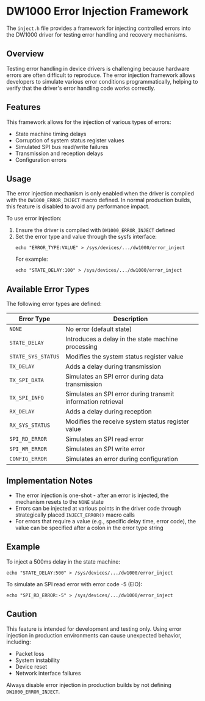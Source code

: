 # DW1000 Error Injection Framework

The `inject.h` file provides a framework for injecting controlled errors into the DW1000 driver for testing error handling and recovery mechanisms.

## Overview

Testing error handling in device drivers is challenging because hardware errors are often difficult to reproduce. The error injection framework allows developers to simulate various error conditions programmatically, helping to verify that the driver's error handling code works correctly.

## Features

This framework allows for the injection of various types of errors:

- State machine timing delays
- Corruption of system status register values
- Simulated SPI bus read/write failures
- Transmission and reception delays
- Configuration errors

## Usage

The error injection mechanism is only enabled when the driver is compiled with the `DW1000_ERROR_INJECT` macro defined. In normal production builds, this feature is disabled to avoid any performance impact.

To use error injection:

1. Ensure the driver is compiled with `DW1000_ERROR_INJECT` defined
2. Set the error type and value through the sysfs interface:
   ```
   echo "ERROR_TYPE:VALUE" > /sys/devices/.../dw1000/error_inject
   ```
   For example:
   ```
   echo "STATE_DELAY:100" > /sys/devices/.../dw1000/error_inject
   ```

## Available Error Types

The following error types are defined:

| Error Type | Description |
|------------|-------------|
| `NONE` | No error (default state) |
| `STATE_DELAY` | Introduces a delay in the state machine processing |
| `STATE_SYS_STATUS` | Modifies the system status register value |
| `TX_DELAY` | Adds a delay during transmission |
| `TX_SPI_DATA` | Simulates an SPI error during data transmission |
| `TX_SPI_INFO` | Simulates an SPI error during transmit information retrieval |
| `RX_DELAY` | Adds a delay during reception |
| `RX_SYS_STATUS` | Modifies the receive system status register value |
| `SPI_RD_ERROR` | Simulates an SPI read error |
| `SPI_WR_ERROR` | Simulates an SPI write error |
| `CONFIG_ERROR` | Simulates an error during configuration |

## Implementation Notes

- The error injection is one-shot - after an error is injected, the mechanism resets to the `NONE` state
- Errors can be injected at various points in the driver code through strategically placed `INJECT_ERROR()` macro calls
- For errors that require a value (e.g., specific delay time, error code), the value can be specified after a colon in the error type string

## Example

To inject a 500ms delay in the state machine:

```
echo "STATE_DELAY:500" > /sys/devices/.../dw1000/error_inject
```

To simulate an SPI read error with error code -5 (EIO):

```
echo "SPI_RD_ERROR:-5" > /sys/devices/.../dw1000/error_inject
```

## Caution

This feature is intended for development and testing only. Using error injection in production environments can cause unexpected behavior, including:

- Packet loss
- System instability
- Device reset
- Network interface failures

Always disable error injection in production builds by not defining `DW1000_ERROR_INJECT`.

